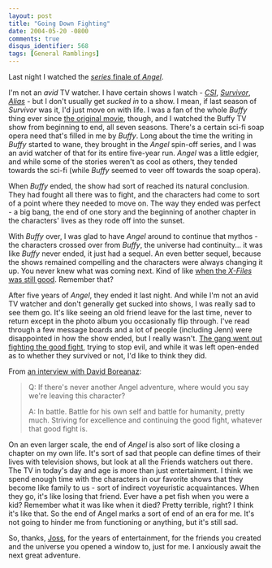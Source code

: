 ```yaml
---
layout: post
title: "Going Down Fighting"
date: 2004-05-20 -0800
comments: true
disqus_identifier: 568
tags: [General Ramblings]
---
```

Last night I watched the [*series* finale of
*Angel*](http://www.thewb.com/Shows/Episode/0,8201,||1940,00.html).
 
 I'm not an *avid* TV watcher. I have certain shows I watch -
[*CSI*](http://www.cbs.com/primetime/csi/),
[*Survivor*](http://www.cbs.com/primetime/survivor8/index.shtml),
[*Alias*](http://abc.go.com/primetime/alias/index.html) - but I don't
usually get *sucked in* to a show. I mean, if last season of *Survivor*
was it, I'd just move on with life. I was a fan of the whole *Buffy*
thing ever since [the original
movie](http://www.amazon.com/exec/obidos/ASIN/B00005LIRA/mhsvortex),
though, and I watched the Buffy TV show from beginning to end, all seven
seasons. There's a certain sci-fi soap opera need that's filled in me by
*Buffy*. Long about the time the writing in *Buffy* started to wane,
they brought in the *Angel* spin-off series, and I was an avid watcher
of that for its entire five-year run. *Angel* was a little edgier, and
while some of the stories weren't as cool as others, they tended towards
the sci-fi (while *Buffy* seemed to veer off towards the soap opera).
 
 When *Buffy* ended, the show had sort of reached its natural
conclusion. They had fought all there was to fight, and the characters
had come to sort of a point where they needed to move on. The way they
ended was perfect - a big bang, the end of one story and the beginning
of another chapter in the characters' lives as they rode off into the
sunset.
 
 With *Buffy* over, I was glad to have *Angel* around to continue that
mythos - the characters crossed over from *Buffy*, the universe had
continuity... it was like *Buffy* never ended, it just had a sequel. An
even better sequel, because the shows remained compelling and the
characters were always changing it up. You never knew what was coming
next. Kind of like [when the *X-Files* was still
good](http://www.amazon.com/exec/obidos/ASIN/B00003RQND/mhsvortex).
Remember that?
 
 After five years of *Angel*, they ended it last night. And while I'm
not an avid TV watcher and don't generally get sucked into shows, I was
really sad to see them go. It's like seeing an old friend leave for the
last time, never to return except in the photo album you occasionally
flip through. I've read through a few message boards and a lot of people
(including Jenn) were disappointed in how the show ended, but I really
wasn't. [The gang went out fighting the good
fight](http://www.thestar.com/NASApp/cs/ContentServer?pagename=thestar/Layout/Article_Type1&c=Article&cid=1085004615083&call_pageid=968867495754&col=969483191630),
trying to stop evil, and while it was left open-ended as to whether they
survived or not, I'd like to think they did.
 
 From [an interview with David
Boreanaz](http://www.darkcommandos.com/links/Boreanz.html):

> Q: If there's never another Angel adventure, where would you say we're
> leaving this character?
>  
>  A: In battle. Battle for his own self and battle for humanity, pretty
> much. Striving for excellence and continuing the good fight, whatever
> that good fight is.

On an even larger scale, the end of *Angel* is also sort of like closing
a chapter on my own life. It's sort of sad that people can define times
of their lives with television shows, but look at all the Friends
watchers out there. The TV in today's day and age is more than just
entertainment. I think we spend enough time with the characters in our
favorite shows that they become like family to us - sort of indirect
voyeuristic acquaintances. When they go, it's like losing that friend.
Ever have a pet fish when you were a kid? Remember what it was like when
it died? Pretty terrible, right? I think it's like that. So the end of
Angel marks a sort of end of an era for me. It's not going to hinder me
from functioning or anything, but it's still sad.
 
 So, thanks, [Joss](http://www.imdb.com/name/nm0923736/), for the years
of entertainment, for the friends you created and the universe you
opened a window to, just for me. I anxiously await the next great
adventure.
